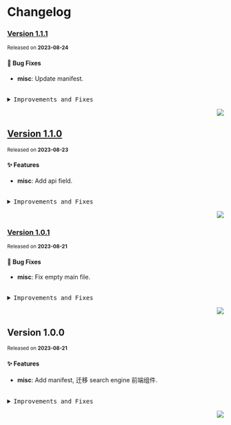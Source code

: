 <a name="readme-top"></a>

# Changelog

### [Version&nbsp;1.1.1](https://github.com/lobehub/chat-plugin-search-engine/compare/v1.1.0...v1.1.1)

<sup>Released on **2023-08-24**</sup>

#### 🐛 Bug Fixes

- **misc**: Update manifest.

<br/>

<details>
<summary><kbd>Improvements and Fixes</kbd></summary>

#### What's fixed

- **misc**: Update manifest ([39a1fba](https://github.com/lobehub/chat-plugin-search-engine/commit/39a1fba))

</details>

<div align="right">

[![](https://img.shields.io/badge/-BACK_TO_TOP-151515?style=flat-square)](#readme-top)

</div>

## [Version&nbsp;1.1.0](https://github.com/lobehub/chat-plugin-search-engine/compare/v1.0.1...v1.1.0)

<sup>Released on **2023-08-23**</sup>

#### ✨ Features

- **misc**: Add api field.

<br/>

<details>
<summary><kbd>Improvements and Fixes</kbd></summary>

#### What's improved

- **misc**: Add api field ([06b5649](https://github.com/lobehub/chat-plugin-search-engine/commit/06b5649))

</details>

<div align="right">

[![](https://img.shields.io/badge/-BACK_TO_TOP-151515?style=flat-square)](#readme-top)

</div>

### [Version&nbsp;1.0.1](https://github.com/lobehub/chat-plugin-search-engine/compare/v1.0.0...v1.0.1)

<sup>Released on **2023-08-21**</sup>

#### 🐛 Bug Fixes

- **misc**: Fix empty main file.

<br/>

<details>
<summary><kbd>Improvements and Fixes</kbd></summary>

#### What's fixed

- **misc**: Fix empty main file ([dc4f5b8](https://github.com/lobehub/chat-plugin-search-engine/commit/dc4f5b8))

</details>

<div align="right">

[![](https://img.shields.io/badge/-BACK_TO_TOP-151515?style=flat-square)](#readme-top)

</div>

## Version&nbsp;1.0.0

<sup>Released on **2023-08-21**</sup>

#### ✨ Features

- **misc**: Add manifest, 迁移 search engine 前端组件.

<br/>

<details>
<summary><kbd>Improvements and Fixes</kbd></summary>

#### What's improved

- **misc**: Add manifest ([3d9ca74](https://github.com/lobehub/chat-plugin-search-engine/commit/3d9ca74))
- **misc**: 迁移 search engine 前端组件 ([1c3af0c](https://github.com/lobehub/chat-plugin-search-engine/commit/1c3af0c))

</details>

<div align="right">

[![](https://img.shields.io/badge/-BACK_TO_TOP-151515?style=flat-square)](#readme-top)

</div>
